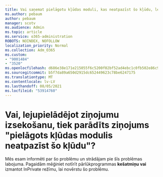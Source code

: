 ```yaml
---
title: Vai saņemat pielāgotu kļūdas moduli, kas neatpazīst šo kļūdu, lejupielādējot ziņojumu izsekošanu?
ms.author: pebaum
author: pebaum
manager: scotv
ms.audience: Admin
ms.topic: article
ms.service: o365-administration
ROBOTS: NOINDEX, NOFOLLOW
localization_priority: Normal
ms.collection: Adm_O365
ms.custom:
- "9001484"
- "3520"
ms.openlocfilehash: d686e38e171e215055f6c5200f02bf52ad4ebc1c0fb502e86c9515a8658e0904
ms.sourcegitcommit: b5f7da89a650d2915dc652449623c78be6247175
ms.translationtype: MT
ms.contentlocale: lv-LV
ms.lasthandoff: 08/05/2021
ms.locfileid: "53914760"
---
```

# <a name="getting-custom-error-module-does-not-recognize-this-error-when-downloading-a-message-trace"></a>Vai, lejupielādējot ziņojumu izsekošanu, tiek parādīts ziņojums "pielāgots kļūdas modulis neatpazīst šo kļūdu"?

Mēs esam informēti par šo problēmu un strādājam pie šīs problēmas labojuma.  Pagaidām mēģiniet notīrīt pārlūkprogrammas **kešatmiņu vai** izmantot InPrivate režīmu, lai novērstu šo problēmu.